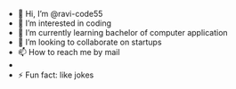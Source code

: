 - 👋 Hi, I’m @ravi-code55
- 👀 I’m interested in coding
- 🌱 I’m currently learning bachelor of computer application
- 💞️ I’m looking to collaborate on startups 
- 📫 How to reach me by mail 
- 
- ⚡ Fun fact: like jokes

<!---
ravi-code55/ravi-code55 is a ✨ special ✨ repository because its `README.md` (this file) appears on your GitHub profile.
You can click the Preview link to take a look at your changes.
--->
